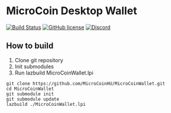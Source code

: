 # MicroCoin Desktop Wallet

[![Build Status](https://travis-ci.org/MicroCoinHU/MicroCoinWallet.svg?branch=master)](https://travis-ci.org/MicroCoinHU/MicroCoinWallet) [![GitHub license](https://img.shields.io/github/license/MicroCoinHU/MicroCoinWallet.svg)](https://github.com/MicroCoinHU/MicroCoinWallet/blob/master/LICENSE)
[![Discord](https://img.shields.io/discord/437694294464266252.svg)](https://discord.gg/AmhKKcs)


## How to build

1. Clone git repository
2. Init submodules
3. Run lazbuild MicroCoinWallet.lpi

```Shell
git clone https://github.com/MicroCoinHU/MicroCoinWallet.git
cd MicroCoinWallet
git submodule init
git submodule update
lazbuild ./MicroCoinWallet.lpi
```
